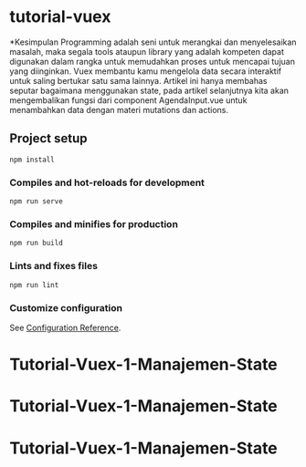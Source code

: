 # tutorial-vuex
*Kesimpulan
Programming adalah seni untuk merangkai dan menyelesaikan masalah, maka segala tools ataupun library yang adalah kompeten dapat digunakan dalam rangka untuk memudahkan proses untuk mencapai tujuan yang diinginkan. Vuex membantu kamu mengelola data secara interaktif untuk saling bertukar satu sama lainnya. Artikel ini hanya membahas seputar bagaimana menggunakan state, pada artikel selanjutnya kita akan mengembalikan fungsi dari component AgendaInput.vue untuk menambahkan data dengan materi mutations dan actions.

## Project setup
```
npm install
```

### Compiles and hot-reloads for development
```
npm run serve
```

### Compiles and minifies for production
```
npm run build
```

### Lints and fixes files
```
npm run lint
```

### Customize configuration
See [Configuration Reference](https://cli.vuejs.org/config/).
# Tutorial-Vuex-1-Manajemen-State
# Tutorial-Vuex-1-Manajemen-State
# Tutorial-Vuex-1-Manajemen-State
